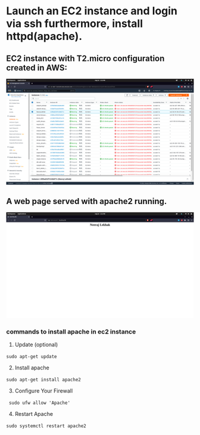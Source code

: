 # Launch an EC2 instance and login via ssh furthermore, install httpd(apache).


## EC2 instance with T2.micro configuration created in AWS:
<img src="EC2-running.png" alt="EC2 instance running" /> 


## A web page served with apache2 running.  
<img src="apache-success.png" alt="A web Page running in EC2 container" /> 

### commands to install apache in ec2 instance

1. Update (optional)

``` sudo apt-get update ``` 

2. Install apache

``` sudo apt-get install apache2 ```


3. Configure Your Firewall

``` sudo ufw allow 'Apache'```


4. Restart Apache

``` sudo systemctl restart apache2 ```